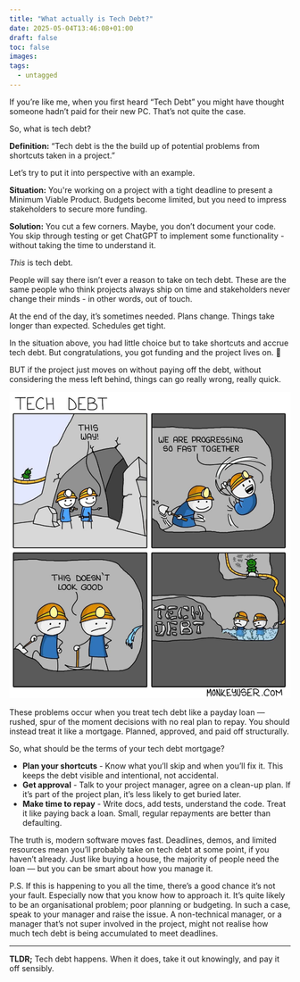 ```yaml
---
title: "What actually is Tech Debt?"
date: 2025-05-04T13:46:08+01:00
draft: false
toc: false
images:
tags:
  - untagged
---
```

If you’re like me, when you first heard “Tech Debt” you might have thought someone hadn’t paid for their new PC. That’s not quite the case.

So, what is tech debt?

**Definition:** “Tech debt is the the build up of potential problems from shortcuts taken in a project.”

Let’s try to put it into perspective with an example.

**Situation:** You're working on a project with a tight deadline to present a Minimum Viable Product. Budgets become limited, but you need to impress stakeholders to secure more funding.

**Solution:** You cut a few corners. Maybe, you don’t document your code. You skip through testing or get ChatGPT to implement some functionality - without taking the time to understand it.

*This* is tech debt.

People will say there isn’t ever a reason to take on tech debt. These are the same people who think projects always ship on time and stakeholders never change their minds - in other words, out of touch.

At the end of the day, it’s sometimes needed. Plans change. Things take longer than expected. Schedules get tight.

In the situation above, you had little choice but to take shortcuts and accrue tech debt. But congratulations, you got funding and the project lives on. 🥳

BUT if the project just moves on without paying off the debt, without considering the mess left behind, things can go really wrong, really quick.

![alt](tech-debt-meme.png)

These problems occur when you treat tech debt like a payday loan — rushed, spur of the moment decisions with no real plan to repay. You should instead treat it like a mortgage. Planned, approved, and paid off structurally.

So, what should be the terms of your tech debt mortgage?

- **Plan your shortcuts** - Know what you’ll skip and when you’ll fix it. This keeps the debt visible and intentional, not accidental.
- **Get approval** - Talk to your project manager, agree on a clean-up plan. If it’s part of the project plan, it’s less likely to get buried later.
- **Make time to repay** - Write docs, add tests, understand the code. Treat it like paying back a loan. Small, regular repayments are better than defaulting.

The truth is, modern software moves fast. Deadlines, demos, and limited resources mean you’ll probably take on tech debt at some point, if you haven’t already. Just like buying a house, the majority of people need the loan — but you can be smart about how you manage it.

P.S. If this is happening to you all the time, there’s a good chance it’s not your fault. Especially now that you know how to approach it. It’s quite likely to be an organisational problem; poor planning or budgeting. In such a case, speak to your manager and raise the issue. A non-technical manager, or a manager that’s not super involved in the project, might not realise how much tech debt is being accumulated to meet deadlines.

---
**TLDR;** Tech debt happens. When it does, take it out knowingly, and pay it off sensibly.